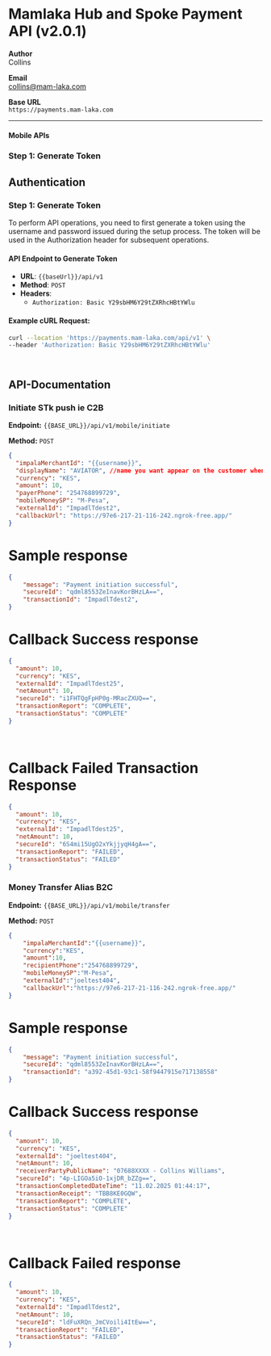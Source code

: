 # Mamlaka Hub and Spoke Payment API (v2.0.1)

**Author**  
Collins 

**Email**  
collins@mam-laka.com  

 

**Base URL**  
`https://payments.mam-laka.com`

---
#### Mobile APIs

### Step 1: Generate Token

## Authentication

### Step 1: Generate Token
To perform API operations, you need to first generate a token using the username and password issued during the setup process. The token will be used in the Authorization header for subsequent operations.

#### API Endpoint to Generate Token
- **URL**: `{{baseUrl}}/api/v1`
- **Method**: `POST`
- **Headers**: 
  - `Authorization: Basic Y29sbHM6Y29tZXRhcHBtYWlu`

#### Example cURL Request:
```bash
curl --location 'https://payments.mam-laka.com/api/v1' \
--header 'Authorization: Basic Y29sbHM6Y29tZXRhcHBtYWlu'




```
## API-Documentation

### Initiate STk push ie C2B

**Endpoint:** `{{BASE_URL}}/api/v1/mobile/initiate`

**Method:** `POST`

```json
{
  "impalaMerchantId": "{{username}}",
  "displayName": "AVIATOR", //name you want appear on the customer when making the payment 
  "currency": "KES",
  "amount": 10,
  "payerPhone": "254768899729", 
  "mobileMoneySP": "M-Pesa",
  "externalId": "ImpadlTdest2",
  "callbackUrl": "https://97e6-217-21-116-242.ngrok-free.app/" 
}


```
# Sample response 

```json
{
    "message": "Payment initiation successful",
    "secureId": "qdml8553ZeInavKorBHzLA==",
    "transactionId": "ImpadlTdest2",
}

```
# Callback Success  response 

```json
{
  "amount": 10,
  "currency": "KES",
  "externalId": "ImpadlTdest25",
  "netAmount": 10,
  "secureId": "i1FHTQgFpHP0g-MRacZXUQ==",
  "transactionReport": "COMPLETE",
  "transactionStatus": "COMPLETE"
}

          

```
# Callback Failed Transaction   Response 

```json
{
  "amount": 10,
  "currency": "KES",
  "externalId": "ImpadlTdest25",
  "netAmount": 10,
  "secureId": "6S4mi15UgO2xYkjjyqH4gA==",
  "transactionReport": "FAILED",
  "transactionStatus": "FAILED"
}


```



### Money Transfer Alias B2C

**Endpoint:** `{{BASE_URL}}/api/v1/mobile/transfer`

**Method:** `POST`

```json
{
    "impalaMerchantId":"{{username}}",
    "currency":"KES",
    "amount":10,
    "recipientPhone":"254768899729", 
    "mobileMoneySP":"M-Pesa",
    "externalId":"joeltest404",
    "callbackUrl":"https://97e6-217-21-116-242.ngrok-free.app/"
}

```
# Sample response 

```json
{
    "message": "Payment initiation successful",
    "secureId": "qdml8553ZeInavKorBHzLA==",
    "transactionId": "a392-45d1-93c1-58f9447915e717138558"
}

```
# Callback Success  response 

```json
{
  "amount": 10,
  "currency": "KES",
  "externalId": "joeltest404",
  "netAmount": 10,
  "receiverPartyPublicName": "07688XXXX - Collins Williams",
  "secureId": "4p-LIGOa5iO-1xjDR_bZZg==",
  "transactionCompletedDateTime": "11.02.2025 01:44:17",
  "transactionReceipt": "TBB8KE0GQW",
  "transactionReport": "COMPLETE",
  "transactionStatus": "COMPLETE"
}

          

```

# Callback Failed  response 

```json
{
  "amount": 10,
  "currency": "KES",
  "externalId": "ImpadlTdest2",
  "netAmount": 10,
  "secureId": "ldFuXRQn_JmCVoili4ItEw==",
  "transactionReport": "FAILED",
  "transactionStatus": "FAILED"
}
          

```







